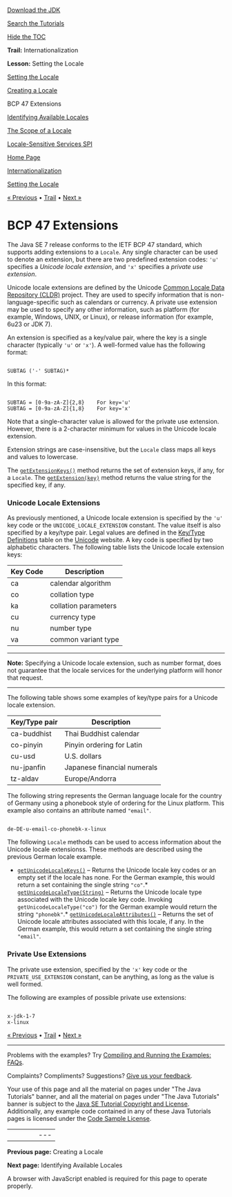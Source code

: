 [Download
the JDK](http://java.sun.com/javase/6/download.jsp)
  
[Search the
Tutorials](../../search.html)
  
[Hide the TOC](javascript:toggleLeft())

**Trail:** Internationalization
  
**Lesson:** Setting the Locale

[Setting the Locale](index.html)

[Creating a Locale](create.html)

BCP 47 Extensions

[Identifying Available Locales](identify.html)

[The Scope of a Locale](scope.html)

[Locale-Sensitive Services SPI](services.html)

[Home Page](../../index.html)
>
[Internationalization](../index.html)
>
[Setting the Locale](index.html)

[« Previous](create.html) • [Trail](../TOC.html) • [Next »](identify.html)

# BCP 47 Extensions

The Java SE 7 release conforms to the IETF BCP 47 standard, which supports
adding extensions to a `Locale`.
Any single character can be used to denote an extension, but there
are two predefined extension codes:
`'u'` specifies a *Unicode locale extension*,
and `'x'` specifies a *private use extension*.

Unicode locale extensions are defined by the Unicode
[Common Locale Data Repository
(CLDR)](http://cldr.unicode.org/) project. They are used to specify information that is
non-language-specific such as calendars or currency.
A private use extension may be used to specify
any other information, such as platform (for example, Windows, UNIX,
or Linux),
or release information (for example, 6u23 or JDK 7).

An extension is specified as a key/value pair, where the key
is a single character (typically `'u'` or `'x'`).
A well-formed value has the following format:

```

SUBTAG ('-' SUBTAG)*

```

In this format:

```

SUBTAG = [0-9a-zA-Z]{2,8}    For key='u'
SUBTAG = [0-9a-zA-Z]{1,8}    For key='x'

```

Note that a single-character value is allowed for the private
use extension. However, there is a 2-character minimum for values
in the Unicode locale extension.

Extension strings are case-insensitive, but the `Locale`
class maps all keys and values to lowercase.

The
[`getExtensionKeys()`](http://download.oracle.com/javase/7/docs/api/java/util/Locale.html#getExtensionKeys()) method returns the set of extension keys, if any, for a
`Locale`. The
[`getExtension(key)`](http://download.oracle.com/javase/7/docs/api/java/util/Locale.html#getExtension(char)) method returns the value string for the specified key, if any.
### Unicode Locale Extensions
As previously mentioned, a Unicode locale extension is specified by
the `'u'` key code or the `UNICODE_LOCALE_EXTENSION`
constant. The value itself is also specified by a key/type pair.
Legal values are defined in the
[Key/Type
Definitions](http://www.unicode.org/reports/tr35/#Key_Type_Definitions) table on the [Unicode](http://www.unicode.org)
website. A key code is specified by two alphabetic characters.
The following table lists the Unicode locale extension keys:

| Key Code | Description |
| --- | --- |
| ca | calendar algorithm |
| co | collation type |
| ka | collation parameters |
| cu | currency type |
| nu | number type |
| va | common variant type |

---

**Note:** Specifying a Unicode locale extension, such as number format,
does not guarantee that the locale services for the underlying platform
will honor that request.

---

The following table shows some examples of key/type pairs for a
Unicode locale extension.

| Key/Type pair | Description |
| --- | --- |
| ca-buddhist | Thai Buddhist calendar |
| co-pinyin | Pinyin ordering for Latin |
| cu-usd | U.S. dollars |
| nu-jpanfin | Japanese financial numerals |
| tz-aldav | Europe/Andorra |

The following string represents
the German language locale for the country of Germany using a phonebook
style of ordering for the Linux platform. This example also contains
an attribute named `"email"`.

```

de-DE-u-email-co-phonebk-x-linux

```

The following `Locale` methods can be used to access
information about the Unicode locale extensionss. These methods
are described using the previous German locale example.

* [`getUnicodeLocaleKeys()`](http://download.oracle.com/javase/7/docs/api/java/util/Locale.html#getUnicodeLocaleKeys()) – Returns the Unicode locale key codes or an empty set if the
  locale has none. For the German example, this would return
  a set containing the single string `"co"`.* [`getUnicodeLocaleType(String)`](http://download.oracle.com/javase/7/docs/api/java/util/Locale.html#getUnicodeLocaleType(java.lang.String)) – Returns the Unicode locale type associated with the Unicode locale
    key code.
    Invoking `getUnicodeLocaleType("co")`
    for the German example would return the string `"phonebk"`.* [`getUnicodeLocaleAttributes()`](http://download.oracle.com/javase/7/docs/api/java/util/Locale.html#getUnicodeLocaleAttributes()) – Returns the set of Unicode locale attributes associated
      with this locale, if any. In the German example, this would return a set
      containing the single string `"email"`.

### Private Use Extensions
The private use extension, specified by the `'x'` key code or
the `PRIVATE_USE_EXTENSION` constant, can be
anything, as long as the value is well formed.

The following are examples of possible private use extensions:

```

x-jdk-1-7
x-linux

```

[« Previous](create.html)
•
[Trail](../TOC.html)
•
[Next »](identify.html)

---

Problems with the examples? Try [Compiling and Running
the Examples: FAQs](../../information/run-examples.html).
  
Complaints? Compliments? Suggestions? [Give
us your feedback](http://download.oracle.com/javase/feedback.html).

Your use of this page and all the material on pages under "The Java Tutorials" banner,
and all the material on pages under "The Java Tutorials" banner is subject to the [Java SE Tutorial Copyright
and License](../../information/license.html).
Additionally, any example code contained in any of these Java
Tutorials pages is licensed under the
[Code
Sample License](http://developers.sun.com/license/berkeley_license.html).

|  |  |  |  |  |
| --- | --- | --- | --- | --- |
| |  |  | | --- | --- | | duke image | Oracle logo | | [About Oracle](http://www.oracle.com/us/corporate/index.html) | [Oracle Technology Network](http://www.oracle.com/technology/index.html) | [Terms of Service](https://www.samplecode.oracle.com/servlets/CompulsoryClickThrough?type=TermsOfService) | Copyright © 1995, 2011 Oracle and/or its affiliates. All rights reserved. |

**Previous page:** Creating a Locale
  
**Next page:** Identifying Available Locales




A browser with JavaScript enabled is required for this page to operate properly.